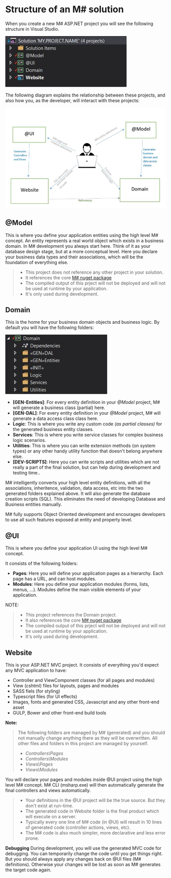 # Structure of an M# solution
When you create a new M# ASP.NET project you will see the following structure in Visual Studio.

![](Solution.JPG)

The following diagram explains the relationship between these projects, and also how you, as the developer, will interact with these projects:

![](DevModel.JPG)

## @Model
This is where you define your application entities using the high level M# concept.
An entity represents a real world object which exists in a business domain. In M# development you always start here. Think of it as your database design stage, but at a more conceptual level. Here you declare your business data types and their associations, which will be the foundation of everything else.

>- This project does not reference any other project in your solution.
>- It references the core [M# nuget package](https://www.nuget.org/packages/MSharp/)
>- The compiled output of this prject will not be deployed and will not be used at runtime by your application.
>- It's only used during development.

## Domain
This is the home for your business domain objects and business logic. By default you will have the following folders:

![](Domain.JPG)

- **[GEN-Entities]**: For every entity definition in your *@Model* project, M# will generate a business class (partial) here.
- **[GEN-DAL]**: For every entity definition in your *@Model* project, M# will generate a data access class class here.
- **Logic**: This is where you write any custom code *(as partial classes)* for the generated business entity classes.
- **Services**: This is where you write service classes for complex business logic scenarios.
- **Utilities**: This is where you can write extension methods (on system types) or any other handy utility function that doesn't belong anywhere else.
- **[DEV-SCRIPTS]**: Here you can write scripts and utilities which are not really a part of the final solution, but can help during development and testing time..

M# intelligently converts your high level entity definitions, with all the associations, inheritence, validation, data access, etc into the two generated folders explained above. It will also generate the database creation scripts (SQL). This eliminates the need of developing Database and Business entities manually.

M# fully supports Object Oriented development and encourages developers to use all such features exposed at entity and property level.

## @UI
This is where you define your application UI using the high level M# concept.

It consists of the following folders:
- **Pages**: Here you will define your application pages as a hierarchy. Each page has a URL, and can host modules.
- **Modules**: Here you define your application modules (forms, lists, menus, ...). Modules define the main visible elements of  your application.

NOTE:

>- This project references the Domain project.
>- It also references the core [M# nuget package](https://www.nuget.org/packages/MSharp/)
>- The compiled output of this prject will not be deployed and will not be used at runtime by your application.
>- It's only used during development.

## Website
This is your ASP.NET MVC project. It consists of everything you'd expect any MVC application to have:
- Controller and ViewComponent classes (for all pages and modules)
- View (cshtml) files for layouts, pages and modules
- SASS fiels (for styling)
- Typescript files (for UI effects)
- Images, fonts and generated CSS, Javascript and any other front-end asset
- GULP, Bower and other front-end build tools

**Note:**
> The following folders are managed by M# (generated) and you should not manually change anything there as they will be overwritten. All other files and folders in this project are managed by yourself.
>- *Controllers\Pages*
>- *Controllers\Modules*
>- *Views\Pages*
>- *Views\Modules*

You will declare your pages and modules inside @UI project using the high level M# concept. M# CLI (msharp.exe) will then automatically generate the final controllers and views automatically.

>- Your definitions in the @UI project will be the true source. But they don't exist at run-time.
>- The generated code in Website folder is the final product which will execute on a server.
>- Typically every one line of M# code (in @UI) will result in 10 lines of generated code (controller actions, views, etc).
>- The M# code is also much simpler, more declarative and less error prone.

**Debugging**
During development, you will use the generated MVC code for debugging. You can temporarily change the code until you get things right. But you should always apply any changes back on @UI files (M# definitions). Otherwise your changes will be lost as soon as M# generates the target code again.

